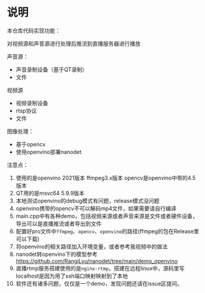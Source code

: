 # 说明

本仓库代码实现功能：

对视频源和声音源进行处理后推流到直播服务器进行播放

声音源：

- 声音录制设备（基于QT录制）
- 文件

视频源

- 视频录制设备
- rtsp协议
- 文件

图像处理：

- 基于opencv
- 使用openvino部署nanodet



注意点：

1. 使用的是openvino 2021版本 ffmpeg3.x版本 opencv是openvino中带的4.5版本
2. QT用的是msvc64 5.9.9版本
3. 本地测试openvino的debug模式有问题，release模式没问题
4. openvino携带的opencv不可以解码mp4文件，如果需要请自行编译
5. main.cpp中有各种demo，包括视频来源或者声音来源是文件或者硬件设备，导出可以是直播推流或者导出到文件
6. 配置好pro文件中`ffmpeg`、`opencv`、`openvino`的路径(ffmpeg的包在Release里可以下载)
7. 将openvino的相关路径加入环境变量，或者参考我视频中的做法
8. nanodet转openvino下的模型参考 https://github.com/RangiLyu/nanodet/tree/main/demo_openvino
9. 直播rtmp服务搭建使用的是`nginx-rtmp`，搭建在远程linux中，源码里写localhost是因为用了ssh端口映射映射到了本地
10. 软件还有诸多问题，仅仅是一个demo，发现问题还请在issue区提问。

